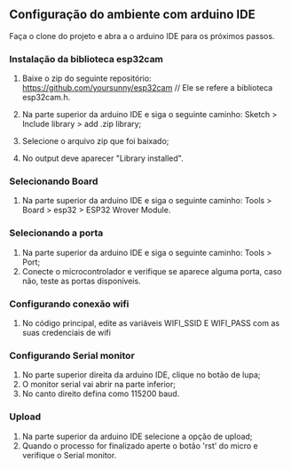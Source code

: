 ## Configuração do ambiente com arduino IDE

Faça o clone do projeto e abra a o arduino IDE para os próximos passos.

### Instalação da biblioteca esp32cam
1. Baixe o zip do seguinte repositório: 
https://github.com/yoursunny/esp32cam // Ele se refere a biblioteca esp32cam.h.

2. Na parte superior da arduino IDE e siga o seguinte caminho: 
Sketch > Include library > add .zip library;
3. Selecione o arquivo zip que foi baixado;
4. No output deve aparecer "Library installed".

### Selecionando Board
1. Na parte superior da arduino IDE e siga o seguinte caminho: 
Tools > Board > esp32 > ESP32 Wrover Module.

### Selecionando a porta
1. Na parte superior da arduino IDE e siga o seguinte caminho: 
Tools > Port;
2. Conecte o microcontrolador e verifique se aparece alguma porta, caso não, teste as portas disponíveis.

### Configurando conexão wifi
1. No código principal, edite as variáveis WIFI_SSID E WIFI_PASS com as suas credenciais de wifi

### Configurando Serial monitor
1. No parte superior direita da arduino IDE, clique no botão de lupa;
2. O monitor serial vai abrir na parte inferior;
3. No canto direito defina como 115200 baud.

### Upload
1. Na parte superior da arduino IDE selecione a opção de upload;
2. Quando o processo for finalizado aperte o botão 'rst' do micro e verifique o Serial monitor.
